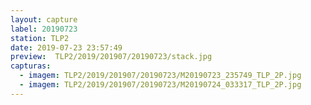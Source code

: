 ```yaml
---
layout: capture
label: 20190723
station: TLP2
date: 2019-07-23 23:57:49
preview:  TLP2/2019/201907/20190723/stack.jpg
capturas:
  - imagem: TLP2/2019/201907/20190723/M20190723_235749_TLP_2P.jpg
  - imagem: TLP2/2019/201907/20190723/M20190724_033317_TLP_2P.jpg
---
```

